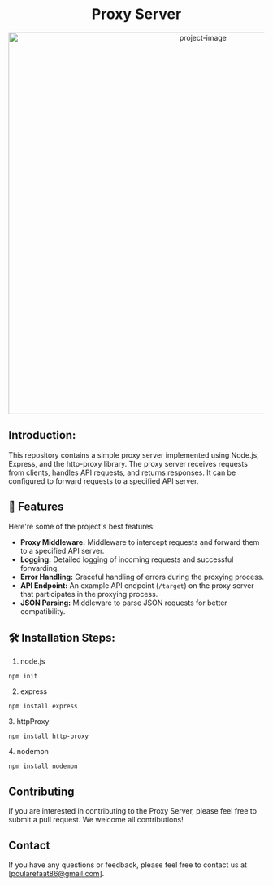 <h1 align="center" id="title">Proxy Server</h1>
<p align="center"><img src="https://github.com/Paula-Refaat/proxy-server/assets/120932892/da2c8f15-523b-43dd-b78b-9a741ccd87bb" alt="project-image" width="750"></p>

## Introduction:
<p id="description">This repository contains a simple proxy server implemented using Node.js, Express, and the http-proxy library. The proxy server receives requests from clients, handles API requests, and returns responses. It can be configured to forward requests to a specified API server.</p>

<h2>🧐 Features</h2>

Here're some of the project's best features:

- **Proxy Middleware:** Middleware to intercept requests and forward them to a specified API server.
- **Logging:** Detailed logging of incoming requests and successful forwarding.
- **Error Handling:** Graceful handling of errors during the proxying process.
- **API Endpoint:** An example API endpoint (`/target`) on the proxy server that participates in the proxying process.
- **JSON Parsing:** Middleware to parse JSON requests for better compatibility.

## 🛠️ Installation Steps:
1. node.js
```
npm init
```
2. express
```
npm install express
```
<p>3. httpProxy </p>

```
npm install http-proxy
```
<p>4. nodemon</p>

```
npm install nodemon
```

## Contributing
If you are interested in contributing to the Proxy Server, please feel free to submit a pull request. We welcome all contributions!

## Contact
If you have any questions or feedback, please feel free to contact us at [poularefaat86@gmail.com].
